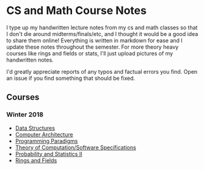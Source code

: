 # CS and Math Course Notes

I type up my handwritten lecture notes from my cs and math classes so that I don't die around 
midterms/finals/etc, and I thought it would be a good idea to share them online! Everything is written in markdown for ease and I update these notes throughout the semester. For more theory heavy courses like rings and fields or stats, I'll just upload pictures of my handwritten notes.

I'd greatly appreciate reports of any typos and factual errors you find. Open an issue if you find something that should be fixed.

## Courses

### Winter 2018
* [Data Structures](http://karishmadaga.com/course-notes/cisc235.html)
* [Computer Architecture](http://karishmadaga.com/course-notes/cisc221.html)
* [Programming Paradigms](http://karishmadaga.com/course-notes/cisc260.html)
* [Theory of Computation/Software Specifications](http://karishmadaga.com/course-notes/cisc223.html)
* [Probability and Statistics II](http://karishmadaga.com/course-notes/stat269.html)
* [Rings and Fields](http://karishmadaga.com/course-notes/math210.html)


